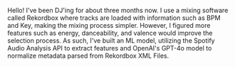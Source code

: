 Hello! I've been DJ'ing for about three months now. I use a mixing software called Rekordbox where tracks are loaded with information such as BPM and Key, making the mixing process simpler. However, I figured more features such as energy, danceability, and valence would improve the selection process. As such, I've built an ML model, utilizing the Spotify Audio Analysis API to extract features and OpenAI's GPT-4o model to normalize metadata parsed from Rekordbox XML Files. 
